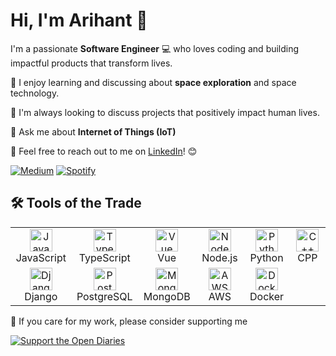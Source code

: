 # Hi, I'm Arihant 👋

I'm a passionate **Software Engineer** 💻 who loves coding and building impactful products that transform lives.

🔭 I enjoy learning and discussing about **space exploration** and space technology.

🚀 I'm always looking to discuss projects that positively impact human lives.

💬 Ask me about **Internet of Things (IoT)**

🔗 Feel free to reach out to me on [LinkedIn](https://www.linkedin.com/in/arihantdaga)! 😊

<p>
    <a href="https://akindsoul.medium.com/"><img src="https://img.shields.io/badge/Medium-12100E?style=for-the-badge&logo=medium&logoColor=white" alt="Medium" /></a>
    <a href="https://open.spotify.com/user/31dvzfoufy66h3ewnpvqm7ytkfiu?si=e4a145e26281448b"><img src="https://img.shields.io/badge/Spotify-1ED760?style=for-the-badge&logo=spotify&logoColor=white" alt="Spotify" /></a>
</p>

## 🛠️ Tools of the Trade

<table>
  <tr>
    <td align="center" width="96">
      <a href="#javascript">
        <img src="https://skillicons.dev/icons?i=js" width="36" height="36" alt="JavaScript" />
      </a>
      <br>JavaScript
    </td>
    <td align="center" width="96">
      <a href="#typescript">
        <img src="https://skillicons.dev/icons?i=ts" width="36" height="36" alt="TypeScript" />
      </a>
      <br>TypeScript
    </td>
    <td align="center" width="96">
      <a href="#vue">
        <img src="https://skillicons.dev/icons?i=vue" width="36" height="36" alt="Vue" />
      </a>
      <br>Vue
    </td>
    <td align="center" width="96">
      <a href="#nodejs">
        <img src="https://skillicons.dev/icons?i=nodejs" width="36" height="36" alt="Node.js" />
      </a>
      <br>Node.js
    </td>
    <td align="center" width="96">
      <a href="#python">
        <img src="https://skillicons.dev/icons?i=python" width="36" height="36" alt="Python" />
      </a>
      <br>Python
    </td>
    <td align="center" width="96">
      <a href="#cpp">
        <img src="https://skillicons.dev/icons?i=cpp" width="36" height="36" alt="C++" />
      </a>
      <br>CPP
    </td>
    
  </tr>
  <tr>
  <td align="center" width="96">
      <a href="#django">
        <img src="https://skillicons.dev/icons?i=django" width="36" height="36" alt="Django" />
      </a>
      <br>Django
    </td>
    <td align="center" width="96">
      <a href="#postgres">
        <img src="https://skillicons.dev/icons?i=postgres" width="36" height="36" alt="PostgreSQL" />
      </a>
      <br>PostgreSQL
    </td>
    <td align="center" width="96">
      <a href="#mongodb">
        <img src="https://skillicons.dev/icons?i=mongodb" width="36" height="36" alt="MongoDB" />
      </a>
      <br>MongoDB
    </td>
    <td align="center" width="96">
      <a href="#aws">
        <img src="https://skillicons.dev/icons?i=aws" width="36" height="36" alt="AWS" />
      </a>
      <br>AWS
    </td>
    <td align="center" width="96">
      <a href="#docker">
        <img src="https://skillicons.dev/icons?i=docker" width="36" height="36" alt="Docker" />
      </a>
      <br>Docker
    </td>

  </tr>
</table>


🥇 If you care for my work, please consider supporting me

<a href="https://buymeacoffee.com/ivuxpfncg"><img src="https://img.shields.io/badge/Support_The_Open_Diaries-e91e63?style=for-the-badge&logo=buy-me-a-coffee&logoColor=white" alt="Support the Open Diaries" /></a>

